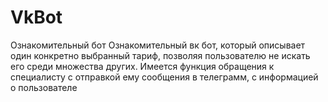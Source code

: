 # VkBot
Ознакомительный бот
Ознакомительный вк бот, который описывает один конкретно выбранный тариф, позволяя пользователю не искать его среди множества других. Имеется функция обращения к специалисту с отправкой ему сообщения в телеграмм, с информацией о пользователе
